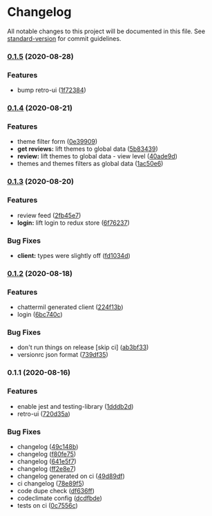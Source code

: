 # Changelog

All notable changes to this project will be documented in this file. See [standard-version](https://github.com/conventional-changelog/standard-version) for commit guidelines.

### [0.1.5](https://github.com/sombreroEnPuntas/review-feed/compare/v0.1.4...v0.1.5) (2020-08-28)


### Features

* bump retro-ui ([1f72384](https://github.com/sombreroEnPuntas/review-feed/commit/1f72384df1921ed7355f11ff4b0c1adf34a60bbb))

### [0.1.4](https://github.com/sombreroEnPuntas/review-feed/compare/v0.1.3...v0.1.4) (2020-08-21)


### Features

* theme filter form ([0e39909](https://github.com/sombreroEnPuntas/review-feed/commit/0e399097761e470f7af9189278257cbf6abd10ed))
* **get reviews:** lift themes to global data ([5b83439](https://github.com/sombreroEnPuntas/review-feed/commit/5b834398e321167b3c634e03bbe5730f5551e424))
* **review:** lift themes to global data - view level ([40ade9d](https://github.com/sombreroEnPuntas/review-feed/commit/40ade9d1b2eb503750949930e727e0a81fcb142e))
* themes and themes filters as global data ([1ac50e6](https://github.com/sombreroEnPuntas/review-feed/commit/1ac50e6d737d89ce02ac5ec525dffbcb70ddf3e5))

### [0.1.3](https://github.com/sombreroEnPuntas/review-feed/compare/v0.1.2...v0.1.3) (2020-08-20)


### Features

* review feed ([2fb45e7](https://github.com/sombreroEnPuntas/review-feed/commit/2fb45e76d4c0fb33e4d2e37c3ae48e0ae576fa50))
* **login:** lift login to redux store ([6f76237](https://github.com/sombreroEnPuntas/review-feed/commit/6f7623733549d9d3e08b97f20c841fdc63f9cc9f))


### Bug Fixes

* **client:** types were slightly off ([fd1034d](https://github.com/sombreroEnPuntas/review-feed/commit/fd1034dbe8c0b0de86bc12a507d54a820c6d6cee))

### [0.1.2](https://github.com/sombreroEnPuntas/review-feed/compare/v0.1.1...v0.1.2) (2020-08-18)


### Features

* chattermil generated client ([224f13b](https://github.com/sombreroEnPuntas/review-feed/commit/224f13b9d10540b4685fba9f1bcf9832765e9530))
* login ([6bc740c](https://github.com/sombreroEnPuntas/review-feed/commit/6bc740c42c75533a610b7ddb6485777e384958da))


### Bug Fixes

* don't run things on release [skip ci] ([ab3bf33](https://github.com/sombreroEnPuntas/review-feed/commit/ab3bf33b513eda43f25ed778124f831ca31e5eb9))
* versionrc json format ([739df35](https://github.com/sombreroEnPuntas/review-feed/commit/739df352db882c318f09c5da0388e9f60c57509b))

### 0.1.1 (2020-08-16)


### Features

* enable jest and testing-library ([1dddb2d](https://github.com/sombreroEnPuntas/review-feed/commit/1dddb2da367235b5b48a86f7477f0ebcc0c7926e))
* retro-ui ([720d35a](https://github.com/sombreroEnPuntas/review-feed/commit/720d35ad2403f9a74eda9fdfa74f1824e807f507))


### Bug Fixes

* changelog ([49c148b](https://github.com/sombreroEnPuntas/review-feed/commit/49c148b724f170ffa20ea7b09060546bbea35a49))
* changelog ([f80fe75](https://github.com/sombreroEnPuntas/review-feed/commit/f80fe75f10c9de58dc8d62a294724ad3e77e363b))
* changelog ([641e5f7](https://github.com/sombreroEnPuntas/review-feed/commit/641e5f72b8dbe898777cfc44c401ecb9011a2e7d))
* changelog ([ff2e8e7](https://github.com/sombreroEnPuntas/review-feed/commit/ff2e8e7bb308cac5641ee7ed5324598fee810e27))
* changelog generated on ci ([49d89df](https://github.com/sombreroEnPuntas/review-feed/commit/49d89df980a3b1a1036387559ea2d5b3906c7574))
* ci changelog ([78e89f5](https://github.com/sombreroEnPuntas/review-feed/commit/78e89f5f778b529ad4d523cf042660acd48e481a))
* code dupe check ([df636ff](https://github.com/sombreroEnPuntas/review-feed/commit/df636ff8574d43815e052cc35c6e2ed40ed6a676))
* codeclimate config ([dcdfbde](https://github.com/sombreroEnPuntas/review-feed/commit/dcdfbde5bf488064cb3102f7ffbb4e0a0c0e8268))
* tests on ci ([0c7556c](https://github.com/sombreroEnPuntas/review-feed/commit/0c7556c3e3d640c1b4d7707af0809c6d8388fad5))
